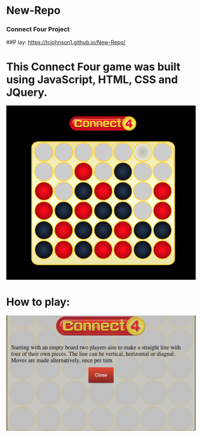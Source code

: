 # New-Repo
### Connect Four Project<br/>
##P lay: https://tcjohnson1.github.io/New-Repo/

# This Connect Four game was built using JavaScript, HTML, CSS and JQuery.


![Image of Game Board](https://github.com/TCJohnson1/New-Repo/blob/main/images/GameBoard.jpeg)



# How to play:<br/>
![Image of How To Play](https://github.com/TCJohnson1/New-Repo/blob/main/images/HowToPlay.jpeg)

